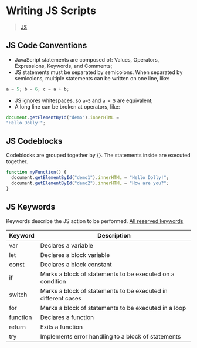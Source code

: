 # Writing JS Scripts

> [JS](JS.md)

## JS Code Conventions

- JavaScript statements are composed of: Values, Operators, Expressions, Keywords, and Comments;
- JS statements must be separated by semicolons. When separated by semicolons, multiple statements can be written on one line, like:
``` js
a = 5; b = 6; c = a + b;
```
- JS ignores whitespaces, so `a=5` and `a = 5` are equivalent;
- A long line can be broken at operators, like:
``` js
document.getElementById("demo").innerHTML =  
"Hello Dolly!";
```

## JS Codeblocks

Codeblocks are grouped together by {}. The statements inside are executed together.
``` js
function myFunction() {  
  document.getElementById("demo1").innerHTML = "Hello Dolly!";  
  document.getElementById("demo2").innerHTML = "How are you?";  
}
```

## JS Keywords

Keywords describe the JS action to be performed.
[All reserved keywords](https://www.w3schools.com/js/js_reserved.asp)

|Keyword|Description|
|---|---|
|var|Declares a variable|
|let|Declares a block variable|
|const|Declares a block constant|
|if|Marks a block of statements to be executed on a condition|
|switch|Marks a block of statements to be executed in different cases|
|for|Marks a block of statements to be executed in a loop|
|function|Declares a function|
|return|Exits a function|
|try|Implements error handling to a block of statements|